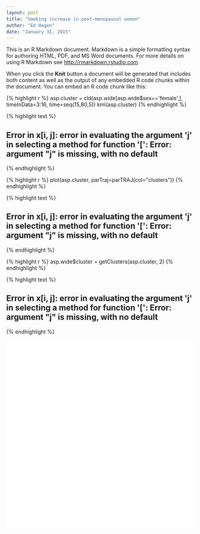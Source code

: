 ```yaml
---
layout: post 
title: "Smoking increase in post-menopausal women"
author: "Ed Hagen"
date: "January 31, 2015"
---
```




This is an R Markdown document. Markdown is a simple formatting syntax for authoring HTML, PDF, and MS Word documents. For more details on using R Markdown see <http://rmarkdown.rstudio.com>.

When you click the **Knit** button a document will be generated that includes both content as well as the output of any embedded R code chunks within the document. You can embed an R code chunk like this:


{% highlight r %}
asp.cluster = cld(asp.wide[asp.wide$sex=='female',], timeInData=3:16, time=seq(15,80,5))
kml(asp.cluster)
{% endhighlight %}



{% highlight text %}
## Error in x[i, j]: error in evaluating the argument 'j' in selecting a method for function '[': Error: argument "j" is missing, with no default
{% endhighlight %}



{% highlight r %}
plot(asp.cluster, parTraj=parTRAJ(col="clusters"))
{% endhighlight %}



{% highlight text %}
## Error in x[i, j]: error in evaluating the argument 'j' in selecting a method for function '[': Error: argument "j" is missing, with no default
{% endhighlight %}



{% highlight r %}
asp.wide$cluster = getClusters(asp.cluster, 2)
{% endhighlight %}



{% highlight text %}
## Error in x[i, j]: error in evaluating the argument 'j' in selecting a method for function '[': Error: argument "j" is missing, with no default
{% endhighlight %}

![plot of chunk unnamed-chunk-2](/figure/source/2015-1-31-R-test/unnamed-chunk-2-1.png) 
